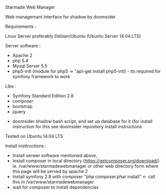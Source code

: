 Starmade Web Manager


Web managemant interface for shadow by doomsider

Requirements :

Linux Server preferably Debian/Ubuntu (Ubuntu Server 14.04.LTS)

Server software :
- Apache 2
- php 5.4
- Mysql Server 5.5
- php5-intl (module for php5 -> "apt-get install php5-intl) - its required for symfony framework to work

Libs :
- Symfony Standard Edition 2.8
- composer
- bootstrap
- jquery

* doomsider shadow bash script, and set up database for it (for install instruction for this see doomsider repository install instructions

Tested on Ubuntu 14.04 LTS


Install insttructions :
- Install serwer software mentioned above,
- Install composer in local directory (https://getcomposer.org/download/) ie. /var/www/starmadewebmanager or other web directory form where this page will be served by apache 2
- Install symfony 2.8 with composer "php composer.phar install" <- call this in /var/www/starmadewebmanager
- wait for composer to install dependencies



